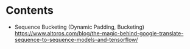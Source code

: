 # Contents

- Sequence Bucketing (Dynamic Padding, Bucketing)
https://www.altoros.com/blog/the-magic-behind-google-translate-sequence-to-sequence-models-and-tensorflow/
